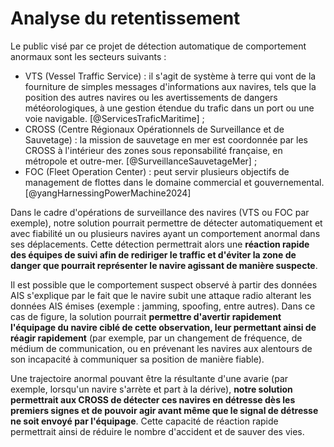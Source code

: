 # Analyse du retentissement
Le public visé par ce projet de détection automatique
de comportement anormaux sont les secteurs suivants :
- VTS (Vessel Traffic Service) : il s'agit de système à terre
qui vont de la fourniture de simples messages d'informations aux navires,
tels que la position des autres navires ou les avertissements
de dangers météorologiques, à une gestion étendue du trafic
dans un port ou une voie navigable.
[@ServicesTraficMaritime] ;
- CROSS (Centre Régionaux Opérationnels de Surveillance et de Sauvetage) :
la mission de sauvetage en mer est coordonnée par les CROSS
à l'intérieur des zones sous reponsabilité française,
en métropole et outre-mer.
[@SurveillanceSauvetageMer] ;
- FOC (Fleet Operation Center) : peut servir plusieurs
objectifs de management de flottes dans le domaine commercial
et gouvernemental.
[@yangHarnessingPowerMachine2024]

Dans le cadre d'opérations de surveillance des navires (VTS ou FOC par exemple),
notre solution pourrait permettre de détecter automatiquement et avec fiabilité
un ou plusieurs navires ayant un comportement anormal dans ses déplacements.
Cette détection permettrait alors une **réaction rapide des équipes de suivi afin
de rediriger le traffic et d'éviter la zone de danger que pourrait représenter
le navire agissant de manière suspecte**.

Il est possible que le comportement suspect observé à partir des données AIS
s'explique par le fait que le navire subit une attaque radio alterant les données AIS émises
(exemple : jamming, spoofing, entre autres).
Dans ce cas de figure, la solution pourrait **permettre d'avertir rapidement
l'équipage du navire ciblé de cette observation, leur permettant ainsi
de réagir rapidement** (par exemple, par un changement de fréquence,
de médium de communication, ou en prévenant les navires aux alentours
de son incapacité à communiquer sa position de manière fiable).

Une trajectoire anormal pouvant être la résultante d'une avarie
(par exemple, lorsqu'un navire s'arrète et part à la dérive),
**notre solution permettrait aux CROSS de détecter ces navires en détresse
dès les premiers signes et de pouvoir agir avant même que le signal de détresse
ne soit envoyé par l'équipage**. Cette capacité de réaction rapide permettrait
ainsi de réduire le nombre d'accident et de sauver des vies.
